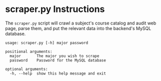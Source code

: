 # scraper.py Instructions
The `scraper.py` script will crawl a subject's course catalog and audit web page, parse them, and put the relevant data into the backend's MySQL database.

```
usage: scraper.py [-h] major password

positional arguments:
  major       The major you wish to scrape
  password    Password for the MySQL database

optional arguments:
  -h, --help  show this help message and exit
```
